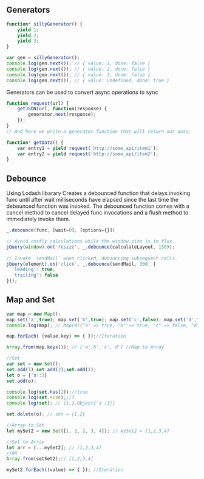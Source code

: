 
## Generators

```javascript
function* sillyGenerator() {
    yield 1;
    yield 2;
    yield 3;
}

var gen = sillyGenerator();
console.log(gen.next()); // { value: 1, done: false }
console.log(gen.next()); // { value: 2, done: false }
console.log(gen.next()); // { value: 3, done: false }
console.log(gen.next()); // { value: undefined, done: true }
```

Generators can be used to convert async operations to sync

```javascript
function request(url) {
    getJSON(url, function(response) {
        generator.next(response);
    });
}
// And here we write a generator function that will return our data:

function* getData() {
    var entry1 = yield request('http://some_api/item1');
    var entry2 = yield request('http://some_api/item2');
}
```

## Debounce
Using Lodash libarary
Creates a debounced function that delays invoking func until after wait milliseconds have elapsed since the last time the debounced function was invoked. The debounced function comes with a cancel method to cancel delayed func invocations and a flush method to immediately invoke them.

```javascript
_.debounce(func, [wait=0], [options={}])

// Avoid costly calculations while the window size is in flux.
jQuery(window).on('resize', _.debounce(calculateLayout, 150));
 
// Invoke `sendMail` when clicked, debouncing subsequent calls.
jQuery(element).on('click', _.debounce(sendMail, 300, {
  'leading': true,
  'trailing': false
}));
```

## Map and Set

```javascript
var map = new Map();
map.set('a',true); map.set('b',true); map.set('c',false); map.set('d',true);
console.log(map); // Map(4){"a" => true, "b" => true, "c" => false, "d" => true}

map.forEach( (value,key) => { });//Iteration

Array.from(map.keys()); // ['a',b','c','d'] //Map to Array

//Set
var set = new Set();
set.add(1);set.add(2);set.add(1);
let o = {'a':1}
set.add(o);

console.log(set.has(2));//true
console.log(set.size);//3
console.log(set); // {1,2,Object{'a':1}}

set.delete(o); // set = {1,2}

//Array to Set
let mySet2 = new Set([1, 2, 2, 3, 4]); // mySet2 = {1,2,3,4}

//Set to Array
let arr = [...mySet2]; // [1,2,3,4]
//OR
Array.from(setSet2);// [1,2,3,4]

mySet2.forEach((value) => { }); //Iteration

```